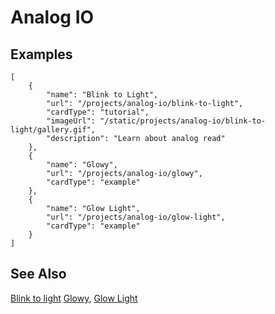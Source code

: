 # Analog IO

## Examples

```codecard
[
    {
        "name": "Blink to Light",
        "url": "/projects/analog-io/blink-to-light",
        "cardType": "tutorial",
        "imageUrl": "/static/projects/analog-io/blink-to-light/gallery.gif",
        "description": "Learn about analog read"
    },    
    {
        "name": "Glowy",
        "url": "/projects/analog-io/glowy",
        "cardType": "example"
    },
    {
        "name": "Glow Light",
        "url": "/projects/analog-io/glow-light",
        "cardType": "example"
    }
]
```

## See Also

[Blink to light](/projects/analog-io/blink-to-light)
[Glowy](/projects/analog-io/glowy),
[Glow Light](/projects/analog-io/glow-light)
